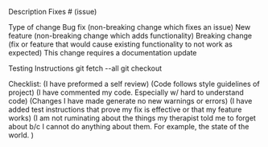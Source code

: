 Description
Fixes # (issue)

Type of change
 Bug fix (non-breaking change which fixes an issue)
 New feature (non-breaking change which adds functionality)
 Breaking change (fix or feature that would cause existing functionality to not work as expected)
 This change requires a documentation update
 
 
Testing Instructions
git fetch --all
git checkout <branch-name>
 
 
Checklist:
 (I have preformed a self review)
 (Code follows style guidelines of project)
 (I have commented my code. Especially w/ hard to understand code)
 (Changes I have made generate no new warnings or errors)
 (I have added test instructions that prove my fix is effective or that my feature works)
 (I am not ruminating about the things my therapist told me to forget about b/c I cannot do anything about them. For example, the state of the world. )
